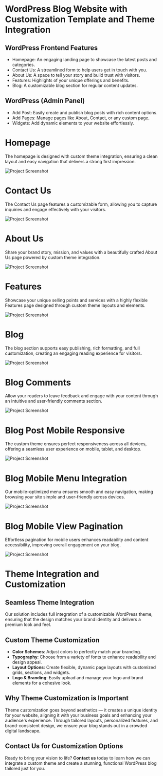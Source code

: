 <h1> WordPress Blog Website with Customization Template and Theme Integration</h1>


<h2>WordPress Frontend Features</h2>
<ul>
  <li>Homepage: An engaging landing page to showcase the latest posts and categories.</li>
  <li>Contact Us: A streamlined form to help users get in touch with you.</li>
  <li>About Us: A space to tell your story and build trust with visitors.</li>
  <li>Features: Highlights of your unique offerings and benefits.</li>
  <li>Blog: A customizable blog section for regular content updates.</li>
</ul>

<h2>WordPress (Admin Panel)</h2>
<ul>
  <li>Add Post: Easily create and publish blog posts with rich content options.</li>
  <li>Add Pages: Manage pages like About, Contact, or any custom page.</li>
  <li>Widgets: Add dynamic elements to your website effortlessly.</li>
</ul>








<h1>Homepage</h1>
<p>The homepage is designed with custom theme integration, ensuring a clean layout and easy navigation that delivers a strong first impression.</p>

![Project Screenshot](screenshots/homepage.png)


<h1>Contact Us</h1>
<p>The Contact Us page features a customizable form, allowing you to capture inquiries and engage effectively with your visitors.</p>


![Project Screenshot](screenshots/contactus.png)



<h1>About Us</h1>
<p>Share your brand story, mission, and values with a beautifully crafted About Us page powered by custom theme integration.</p>


![Project Screenshot](screenshots/aboutus.png)


<h1>Features</h1>
<p>Showcase your unique selling points and services with a highly flexible Features page designed through custom theme layouts and elements.</p>



![Project Screenshot](screenshots/features.png)

<h1>Blog</h1>
<p>The blog section supports easy publishing, rich formatting, and full customization, creating an engaging reading experience for visitors.</p>



![Project Screenshot](screenshots/blog.png)


<h1>Blog Comments</h1>
<p>Allow your readers to leave feedback and engage with your content through an intuitive and user-friendly comments section.</p>


![Project Screenshot](screenshots/blog-comments.png)



<h1>Blog Post Mobile Responsive</h1>
<p>The custom theme ensures perfect responsiveness across all devices, offering a seamless user experience on mobile, tablet, and desktop.</p>


![Project Screenshot](screenshots/blog-mobileview.png)


<h1>Blog Mobile Menu Integration</h1>
<p>Our mobile-optimized menu ensures smooth and easy navigation, making browsing your site simple and user-friendly across devices.</p>


![Project Screenshot](screenshots/blog-mobileview-menu.png)


<h1>Blog Mobile View Pagination</h1>
<p>Effortless pagination for mobile users enhances readability and content accessibility, improving overall engagement on your blog.</p>

![Project Screenshot](screenshots/blog-mobileview-pagination.png)



<h1>Theme Integration and Customization</h1>

<h2>Seamless Theme Integration</h2>
<p>Our solution includes full integration of a customizable WordPress theme, ensuring that the design matches your brand identity and delivers a premium look and feel.</p>

<h2>Custom Theme Customization</h2>
<ul>
  <li><strong>Color Schemes</strong>: Adjust colors to perfectly match your branding.</li>
  <li><strong>Typography</strong>: Choose from a variety of fonts to enhance readability and design appeal.</li>
  <li><strong>Layout Options</strong>: Create flexible, dynamic page layouts with customized grids, sections, and widgets.</li>
  <li><strong>Logo & Branding</strong>: Easily upload and manage your logo and brand elements for a cohesive look.</li>
</ul>

<h2>Why Theme Customization is Important</h2>
<p>Theme customization goes beyond aesthetics — it creates a unique identity for your website, aligning it with your business goals and enhancing your audience's experience. Through tailored layouts, personalized features, and brand-consistent design, we ensure your blog stands out in a crowded digital landscape.</p>

<h2>Contact Us for Customization Options</h2>
<p>Ready to bring your vision to life? <strong>Contact us</strong> today to learn how we can integrate a custom theme and create a stunning, functional WordPress blog tailored just for you.</p>

</body>
